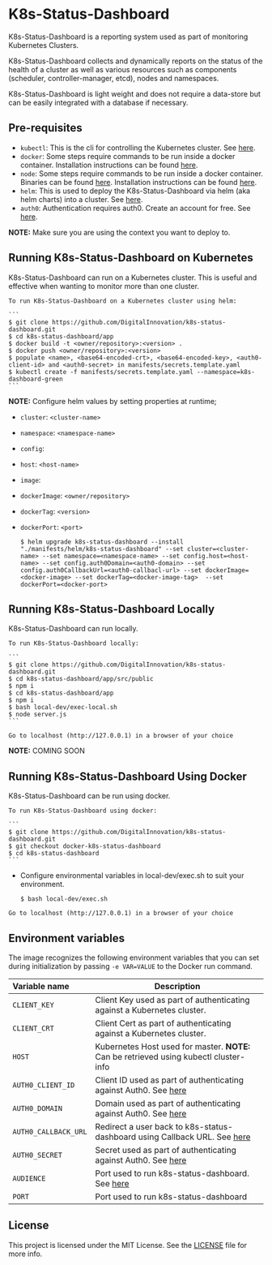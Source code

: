 # K8s-Status-Dashboard

K8s-Status-Dashboard is a reporting system used as part of monitoring Kubernetes Clusters.

K8s-Status-Dashboard collects and dynamically reports on the status of the health of a cluster as well as various resources such as components (scheduler, controller-manager, etcd), nodes and namespaces.

K8s-Status-Dashboard is light weight and does not require a data-store but can be easily integrated with a database if necessary. 

## Pre-requisites 

- `kubectl`: This is the cli for controlling the Kubernetes cluster. See [here](https://kubernetes.io/docs/user-guide/prereqs/).
- `docker`: Some steps require commands to be run inside a docker container. Installation instructions can be found [here](https://docs.docker.com/engine/installation/).
- `node`: Some steps require commands to be run inside a docker container. Binaries can be found [here](https://nodejs.org/en/download/package-manager/). Installation instructions can be found [here](https://nodejs.org/en/download/).
- `helm`:  This is used to deploy the K8s-Status-Dashboard via helm (aka helm charts) into a cluster. See [here](https://github.com/kubernetes/helm/blob/master/docs/install.md).
- `auth0`: Authentication requires auth0. Create an account for free. See [here](https://auth0.com/signup).

**NOTE:** Make sure you are using the context you want to deploy to.
## Running K8s-Status-Dashboard on Kubernetes

K8s-Status-Dashboard can run on a Kubernetes cluster. This is useful and effective when wanting to monitor more than one cluster.

    To run K8s-Status-Dashboard on a Kubernetes cluster using helm:

    ```
    $ git clone https://github.com/DigitalInnovation/k8s-status-dashboard.git
    $ cd k8s-status-dashboard/app
    $ docker build -t <owner/repository>:<version> .
    $ docker push <owner/repository>:<version>
    $ populate <name>, <base64-encoded-crt>, <base64-encoded-key>, <auth0-client-id> and <auth0-secret> in manifests/secrets.template.yaml
    $ kubectl create -f manifests/secrets.template.yaml --namespace=k8s-dashboard-green
    ```
**NOTE:** Configure helm values by setting properties at runtime;

- `cluster`: `<cluster-name>`
- `namespace`: `<namespace-name>`
- `config`:
-   `host`: `<host-name>`

- `image`:
- `dockerImage`: `<owner/repository>`
- `dockerTag`: `<version>`
- `dockerPort`: `<port>`

    ```
    $ helm upgrade k8s-status-dashboard --install "./manifests/helm/k8s-status-dashboard" --set cluster=<cluster-name> --set namespace=<namespace-name> --set config.host=<host-name> --set config.auth0Domain=<auth0-domain> --set config.auth0CallbackUrl=<auth0-callbacl-url> --set dockerImage=<docker-image> --set dockerTag=<docker-image-tag>  --set dockerPort=<docker-port>
    ```

## Running K8s-Status-Dashboard Locally

K8s-Status-Dashboard can run locally.

    To run K8s-Status-Dashboard locally:

    ```
    $ git clone https://github.com/DigitalInnovation/k8s-status-dashboard.git 
    $ cd k8s-status-dashboard/app/src/public       
    $ npm i
    $ cd k8s-status-dashboard/app
    $ npm i
    $ bash local-dev/exec-local.sh
    $ node server.js
    ```
`Go to localhost (http://127.0.0.1) in a browser of your choice`

**NOTE:** COMING SOON
## Running K8s-Status-Dashboard Using Docker

K8s-Status-Dashboard can be run using docker.
    
    To run K8s-Status-Dashboard using docker:

    ```
    $ git clone https://github.com/DigitalInnovation/k8s-status-dashboard.git 
    $ git checkout docker-k8s-status-dashboard
    $ cd k8s-status-dashboard  
    ```
- Configure environmental variables in local-dev/exec.sh to suit your environment.
    
    ```
    $ bash local-dev/exec.sh
    ```    

`Go to localhost (http://127.0.0.1) in a browser of your choice`

Environment variables
---------------------------------

The image recognizes the following environment variables that you can set during
initialization by passing `-e VAR=VALUE` to the Docker run command.

|    Variable name          |    Description                              |
| :------------------------ | -----------------------------------------   |
|  `CLIENT_KEY`       | Client Key used as part of authenticating against a Kubernetes cluster.            |
| `CLIENT_CRT` | Client Cert as part of authenticating against a Kubernetes cluster. |
| `HOST` | Kubernetes Host used for master. **NOTE:** Can be retrieved using kubectl cluster-info | https://auth0.com/docs/client-auth/current/client-side-web
| `AUTH0_CLIENT_ID`         | Client ID used as part of authenticating against Auth0. See [here](https://auth0.com/docs/client-auth/current/client-side-web) |
|  `AUTH0_DOMAIN`       | Domain used as part of authenticating against Auth0. See [here](https://auth0.com/docs/custom-domains) |
|  `AUTH0_CALLBACK_URL`       | Redirect a user back to k8s-status-dashboard using Callback URL. See [here](https://auth0.com/docs/client-auth/current/client-side-web) |
|  `AUTH0_SECRET`       | Secret used as part of authenticating against Auth0. See [here](https://auth0.com/docs/clients/how-to-rotate-client-secret) |
|  `AUDIENCE`       | Port used to run k8s-status-dashboard. See [here](https://auth0.com/docs/client-auth/current/client-side-web) |
|  `PORT`       | Port used to run k8s-status-dashboard  |

## License

This project is licensed under the MIT License. See the [LICENSE](https://github.com/DigitalInnovation/k8s-status-dashboard/LICENSE.txt) file for more info.


